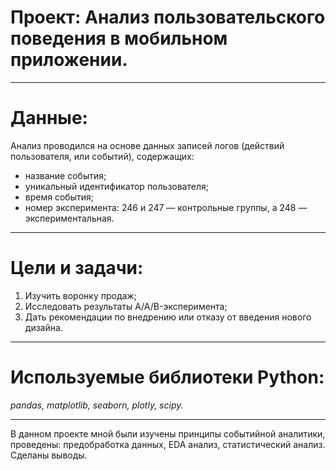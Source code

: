 # Проект: Анализ пользовательского поведения в мобильном приложении. 

<hr style="border: 2px  grey;" />

# Данные:

Анализ проводился на основе данных записей логов (действий пользователя, или событий), содержащих:
-	название события;
-	уникальный идентификатор пользователя;
-	время события;
-	номер эксперимента: 246 и 247 — контрольные группы, а 248 — экспериментальная.

<hr style="border: 2px  grey;" />

# Цели и задачи:

1. Изучить воронку продаж;
2. Исследовать результаты A/A/B-эксперимента;
3. Дать рекомендации по внедрению или отказу от введения нового дизайна. 

<hr style="border: 2px  grey;" />


# Используемые библиотеки Python:

*pandas, matplotlib, seaborn, plotly, scipy.*


<hr style="border: 2px  grey;" />

В данном проекте мной были изучены принципы событийной аналитики, проведены: предобработка данных, EDA анализ, статистический анализ. Сделаны выводы.

